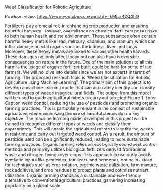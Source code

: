 Weed Classification for Robotic Agriculture

Powtoon video: https://www.youtube.com/watch?v=kMjza42QGhQ

Fertilizers play a crucial role in enhancing crop production
and ensuring bountiful harvests. However, overreliance on
chemical fertilizers poses risks to both human health and
the environment. These substances often contain harmful
heavy metals like lead, mercury, cadmium, and uranium,
which can inflict damage on vital organs such as the kidneys,
liver, and lungs. Moreover, these heavy metals are linked to
various other health hazards. These damages not only affect
today but can also have irreversible consequences on nature
in the future. One of the main solutions to all this harm is
the usage of organic fertilizer but it could be hard for some
of the farmers. We will not dive into details since we are
not experts in terms of farming.
The proposed research topic is “Weed Classification for
Robotic Agriculture using Machine Learning”. The primary
aim of this project is to develop a machine-learning model
that can accurately identify and classify different types of
weeds in agricultural fields. The output from this model will
be used to guide agricultural robots to carry out targeted
Figure 1. Enter Caption
weed control, reducing the use of pesticides and promoting
organic farming practices. This is particularly relevant in
the context of sustainable agriculture, where minimizing the
use of harmful chemicals is a key objective.
The machine learning model developed in this project will
be trained to recognize different types of weeds and classify
them appropriately. This will enable the agricultural robots
to identify the weeds in real-time and carry out targeted
weed control. As a result, the amount of pesticide used
can be significantly reduced, leading to more sustainable
farming practices. Organic farming relies on ecologically
sound pest control methods and primarily utilizes biological
fertilizers derived from animal waste and nitrogen-fixing
cover crops. This approach consciously avoids synthetic
inputs like pesticides, fertilizers, and hormones, opting in-
stead for techniques such as crop rotation, organic waste
utilization, farm manure, rock additives, and crop residues
to protect plants and optimize nutrient utilization. Organic
farming stands as a sustainable and eco-friendly alternative
to conventional agricultural practices, garnering increasing
popularity on a global scale
